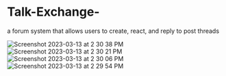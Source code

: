 # Talk-Exchange-
a forum system that allows users to create, react, and reply to post threads

![Screenshot 2023-03-13 at 2 30 38 PM](https://user-images.githubusercontent.com/89683914/224654474-4782574c-765c-4026-99b4-de19f0fa4e82.png)
![Screenshot 2023-03-13 at 2 30 21 PM](https://user-images.githubusercontent.com/89683914/224654492-41158948-65fd-4ee0-a922-20c503b843ce.png)
![Screenshot 2023-03-13 at 2 30 06 PM](https://user-images.githubusercontent.com/89683914/224654496-44365ac2-1f73-4b2f-b9d0-2d93717a1628.png)
![Screenshot 2023-03-13 at 2 29 54 PM](https://user-images.githubusercontent.com/89683914/224654501-0526cec7-b1b9-4f05-a29d-f1342cde34bc.png)
